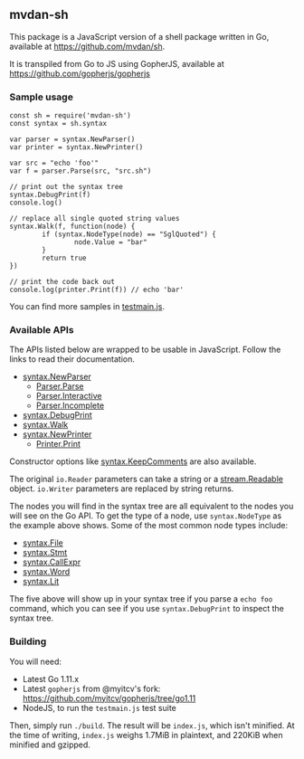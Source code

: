 ## mvdan-sh

This package is a JavaScript version of a shell package written in Go, available
at https://github.com/mvdan/sh.

It is transpiled from Go to JS using GopherJS, available at
https://github.com/gopherjs/gopherjs

### Sample usage

```
const sh = require('mvdan-sh')
const syntax = sh.syntax

var parser = syntax.NewParser()
var printer = syntax.NewPrinter()

var src = "echo 'foo'"
var f = parser.Parse(src, "src.sh")

// print out the syntax tree
syntax.DebugPrint(f)
console.log()

// replace all single quoted string values
syntax.Walk(f, function(node) {
        if (syntax.NodeType(node) == "SglQuoted") {
                node.Value = "bar"
        }
        return true
})

// print the code back out
console.log(printer.Print(f)) // echo 'bar'
```

You can find more samples in
[testmain.js](https://github.com/mvdan/sh/blob/master/_js/testmain.js).

### Available APIs

The APIs listed below are wrapped to be usable in JavaScript. Follow the links
to read their documentation.

* [syntax.NewParser](https://godoc.org/mvdan.cc/sh/syntax#NewParser)
  - [Parser.Parse](https://godoc.org/mvdan.cc/sh/syntax#Parser.Parse)
  - [Parser.Interactive](https://godoc.org/mvdan.cc/sh/syntax#Parser.Interactive)
  - [Parser.Incomplete](https://godoc.org/mvdan.cc/sh/syntax#Parser.Incomplete)
* [syntax.DebugPrint](https://godoc.org/mvdan.cc/sh/syntax#DebugPrint)
* [syntax.Walk](https://godoc.org/mvdan.cc/sh/syntax#Walk)
* [syntax.NewPrinter](https://godoc.org/mvdan.cc/sh/syntax#NewPrinter)
  - [Printer.Print](https://godoc.org/mvdan.cc/sh/syntax#Printer.Print)

Constructor options like
[syntax.KeepComments](https://godoc.org/mvdan.cc/sh/syntax#KeepComments) are
also available.

The original `io.Reader` parameters can take a string or a
[stream.Readable](https://nodejs.org/api/stream.html#stream_class_stream_readable)
object. `io.Writer` parameters are replaced by string returns.

The nodes you will find in the syntax tree are all equivalent to the nodes you
will see on the Go API. To get the type of a node, use `syntax.NodeType` as the
example above shows. Some of the most common node types include:

* [syntax.File](https://godoc.org/mvdan.cc/sh/syntax#File)
* [syntax.Stmt](https://godoc.org/mvdan.cc/sh/syntax#Stmt)
* [syntax.CallExpr](https://godoc.org/mvdan.cc/sh/syntax#CallExpr)
* [syntax.Word](https://godoc.org/mvdan.cc/sh/syntax#Word)
* [syntax.Lit](https://godoc.org/mvdan.cc/sh/syntax#Lit)

The five above will show up in your syntax tree if you parse a `echo foo`
command, which you can see if you use `syntax.DebugPrint` to inspect the syntax
tree.

### Building

You will need:

* Latest Go 1.11.x
* Latest `gopherjs` from @myitcv's fork: https://github.com/myitcv/gopherjs/tree/go1.11
* NodeJS, to run the `testmain.js` test suite

Then, simply run `./build`. The result will be `index.js`, which isn't minified.
At the time of writing, `index.js` weighs 1.7MiB in plaintext, and 220KiB when
minified and gzipped.
